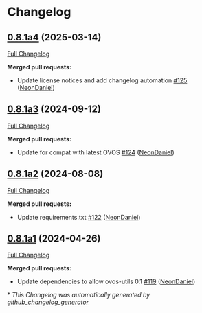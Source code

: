 # Changelog

## [0.8.1a4](https://github.com/NeonGeckoCom/neon-tts-plugin-coqui/tree/0.8.1a4) (2025-03-14)

[Full Changelog](https://github.com/NeonGeckoCom/neon-tts-plugin-coqui/compare/0.8.1a3...0.8.1a4)

**Merged pull requests:**

- Update license notices and add changelog automation [\#125](https://github.com/NeonGeckoCom/neon-tts-plugin-coqui/pull/125) ([NeonDaniel](https://github.com/NeonDaniel))

## [0.8.1a3](https://github.com/NeonGeckoCom/neon-tts-plugin-coqui/tree/0.8.1a3) (2024-09-12)

[Full Changelog](https://github.com/NeonGeckoCom/neon-tts-plugin-coqui/compare/0.8.1a2...0.8.1a3)

**Merged pull requests:**

- Update for compat with latest OVOS [\#124](https://github.com/NeonGeckoCom/neon-tts-plugin-coqui/pull/124) ([NeonDaniel](https://github.com/NeonDaniel))

## [0.8.1a2](https://github.com/NeonGeckoCom/neon-tts-plugin-coqui/tree/0.8.1a2) (2024-08-08)

[Full Changelog](https://github.com/NeonGeckoCom/neon-tts-plugin-coqui/compare/0.8.1a1...0.8.1a2)

**Merged pull requests:**

- Update requirements.txt [\#122](https://github.com/NeonGeckoCom/neon-tts-plugin-coqui/pull/122) ([NeonDaniel](https://github.com/NeonDaniel))

## [0.8.1a1](https://github.com/NeonGeckoCom/neon-tts-plugin-coqui/tree/0.8.1a1) (2024-04-26)

[Full Changelog](https://github.com/NeonGeckoCom/neon-tts-plugin-coqui/compare/0.8.0...0.8.1a1)

**Merged pull requests:**

- Update dependencies to allow ovos-utils 0.1 [\#119](https://github.com/NeonGeckoCom/neon-tts-plugin-coqui/pull/119) ([NeonDaniel](https://github.com/NeonDaniel))



\* *This Changelog was automatically generated by [github_changelog_generator](https://github.com/github-changelog-generator/github-changelog-generator)*
